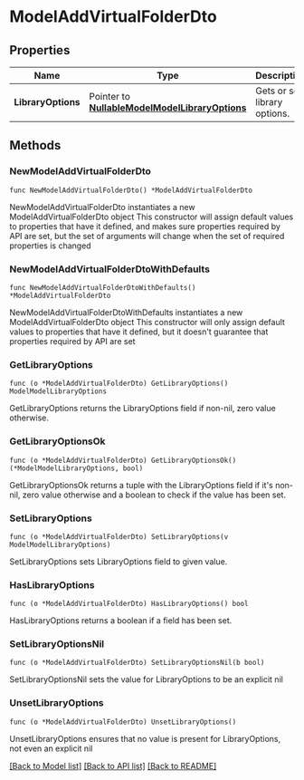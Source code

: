 # ModelAddVirtualFolderDto

## Properties

Name | Type | Description | Notes
------------ | ------------- | ------------- | -------------
**LibraryOptions** | Pointer to [**NullableModelModelLibraryOptions**](ModelLibraryOptions.md) | Gets or sets library options. | [optional] 

## Methods

### NewModelAddVirtualFolderDto

`func NewModelAddVirtualFolderDto() *ModelAddVirtualFolderDto`

NewModelAddVirtualFolderDto instantiates a new ModelAddVirtualFolderDto object
This constructor will assign default values to properties that have it defined,
and makes sure properties required by API are set, but the set of arguments
will change when the set of required properties is changed

### NewModelAddVirtualFolderDtoWithDefaults

`func NewModelAddVirtualFolderDtoWithDefaults() *ModelAddVirtualFolderDto`

NewModelAddVirtualFolderDtoWithDefaults instantiates a new ModelAddVirtualFolderDto object
This constructor will only assign default values to properties that have it defined,
but it doesn't guarantee that properties required by API are set

### GetLibraryOptions

`func (o *ModelAddVirtualFolderDto) GetLibraryOptions() ModelModelLibraryOptions`

GetLibraryOptions returns the LibraryOptions field if non-nil, zero value otherwise.

### GetLibraryOptionsOk

`func (o *ModelAddVirtualFolderDto) GetLibraryOptionsOk() (*ModelModelLibraryOptions, bool)`

GetLibraryOptionsOk returns a tuple with the LibraryOptions field if it's non-nil, zero value otherwise
and a boolean to check if the value has been set.

### SetLibraryOptions

`func (o *ModelAddVirtualFolderDto) SetLibraryOptions(v ModelModelLibraryOptions)`

SetLibraryOptions sets LibraryOptions field to given value.

### HasLibraryOptions

`func (o *ModelAddVirtualFolderDto) HasLibraryOptions() bool`

HasLibraryOptions returns a boolean if a field has been set.

### SetLibraryOptionsNil

`func (o *ModelAddVirtualFolderDto) SetLibraryOptionsNil(b bool)`

 SetLibraryOptionsNil sets the value for LibraryOptions to be an explicit nil

### UnsetLibraryOptions
`func (o *ModelAddVirtualFolderDto) UnsetLibraryOptions()`

UnsetLibraryOptions ensures that no value is present for LibraryOptions, not even an explicit nil

[[Back to Model list]](../README.md#documentation-for-models) [[Back to API list]](../README.md#documentation-for-api-endpoints) [[Back to README]](../README.md)


